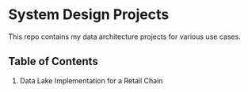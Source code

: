 # System Design Projects
This repo contains my data architecture projects for various use cases. 
## Table of Contents
1. Data Lake Implementation for a Retail Chain
